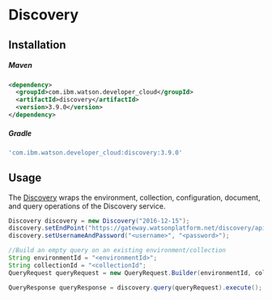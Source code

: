 # Discovery

## Installation

##### Maven
```xml
<dependency>
  <groupId>com.ibm.watson.developer_cloud</groupId>
  <artifactId>discovery</artifactId>
  <version>3.9.0</version>
</dependency>
```

##### Gradle
```gradle
'com.ibm.watson.developer_cloud:discovery:3.9.0'
```

## Usage
The [Discovery][discovery] wraps the environment, collection, configuration, document, and query operations of the Discovery service.

```java
Discovery discovery = new Discovery("2016-12-15");
discovery.setEndPoint("https://gateway.watsonplatform.net/discovery/api/");
discovery.setUsernameAndPassword("<username>", "<password>");

//Build an empty query on an existing environment/collection
String environmentId = "<environmentId>";
String collectionId = "<collectionId";
QueryRequest queryRequest = new QueryRequest.Builder(environmentId, collectionId).build();

QueryResponse queryResponse = discovery.query(queryRequest).execute();
```

[discovery]: http://www.ibm.com/watson/developercloud/doc/discovery/
